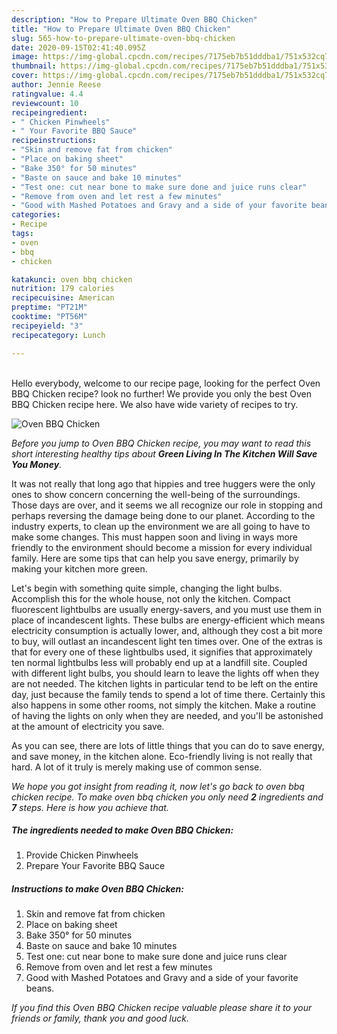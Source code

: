 ```yaml
---
description: "How to Prepare Ultimate Oven BBQ Chicken"
title: "How to Prepare Ultimate Oven BBQ Chicken"
slug: 565-how-to-prepare-ultimate-oven-bbq-chicken
date: 2020-09-15T02:41:40.095Z
image: https://img-global.cpcdn.com/recipes/7175eb7b51dddba1/751x532cq70/oven-bbq-chicken-recipe-main-photo.jpg
thumbnail: https://img-global.cpcdn.com/recipes/7175eb7b51dddba1/751x532cq70/oven-bbq-chicken-recipe-main-photo.jpg
cover: https://img-global.cpcdn.com/recipes/7175eb7b51dddba1/751x532cq70/oven-bbq-chicken-recipe-main-photo.jpg
author: Jennie Reese
ratingvalue: 4.4
reviewcount: 10
recipeingredient:
- " Chicken Pinwheels"
- " Your Favorite BBQ Sauce"
recipeinstructions:
- "Skin and remove fat from chicken"
- "Place on baking sheet"
- "Bake 350° for 50 minutes"
- "Baste on sauce and bake 10 minutes"
- "Test one: cut near bone to make sure done and juice runs clear"
- "Remove from oven and let rest a few minutes"
- "Good with Mashed Potatoes and Gravy and a side of your favorite beans."
categories:
- Recipe
tags:
- oven
- bbq
- chicken

katakunci: oven bbq chicken 
nutrition: 179 calories
recipecuisine: American
preptime: "PT21M"
cooktime: "PT56M"
recipeyield: "3"
recipecategory: Lunch

---
```

<br>
Hello everybody, welcome to our recipe page, looking for the perfect Oven BBQ Chicken recipe? look no further! We provide you only the best Oven BBQ Chicken recipe here. We also have wide variety of recipes to try.
<br>


![Oven BBQ Chicken](https://img-global.cpcdn.com/recipes/7175eb7b51dddba1/751x532cq70/oven-bbq-chicken-recipe-main-photo.jpg)

<i>Before you jump to Oven BBQ Chicken recipe, you may want to read this short interesting healthy tips about 
<strong>Green Living In The Kitchen Will Save You Money</strong>.</i>
</br>

It was not really that long ago that hippies and tree huggers were the only ones to show concern concerning the well-being of the surroundings. Those days are over, and it seems we all recognize our role in stopping and perhaps reversing the damage being done to our planet. According to the industry experts, to clean up the environment we are all going to have to make some changes. This must happen soon and living in ways more friendly to the environment should become a mission for every individual family. Here are some tips that can help you save energy, primarily by making your kitchen more green.

Let's begin with something quite simple, changing the light bulbs. Accomplish this for the whole house, not only the kitchen. Compact fluorescent lightbulbs are usually energy-savers, and you must use them in place of incandescent lights. These bulbs are energy-efficient which means electricity consumption is actually lower, and, although they cost a bit more to buy, will outlast an incandescent light ten times over. One of the extras is that for every one of these lightbulbs used, it signifies that approximately ten normal lightbulbs less will probably end up at a landfill site. Coupled with different light bulbs, you should learn to leave the lights off when they are not needed. The kitchen lights in particular tend to be left on the entire day, just because the family tends to spend a lot of time there. Certainly this also happens in some other rooms, not simply the kitchen. Make a routine of having the lights on only when they are needed, and you'll be astonished at the amount of electricity you save.

As you can see, there are lots of little things that you can do to save energy, and save money, in the kitchen alone. Eco-friendly living is not really that hard. A lot of it truly is merely making use of common sense.


<i>We hope you got insight from reading it, now let's go back to oven bbq chicken recipe. To make oven bbq chicken you only need <strong>2</strong> ingredients and <strong>7</strong> steps. Here is how you achieve that.
</i>

##### The ingredients needed to make Oven BBQ Chicken:

1. Provide  Chicken Pinwheels
1. Prepare  Your Favorite BBQ Sauce


##### Instructions to make Oven BBQ Chicken:

1. Skin and remove fat from chicken
1. Place on baking sheet
1. Bake 350° for 50 minutes
1. Baste on sauce and bake 10 minutes
1. Test one: cut near bone to make sure done and juice runs clear
1. Remove from oven and let rest a few minutes
1. Good with Mashed Potatoes and Gravy and a side of your favorite beans.


<i>If you find this Oven BBQ Chicken recipe valuable please share it to your friends or family, thank you and good luck.</i>
